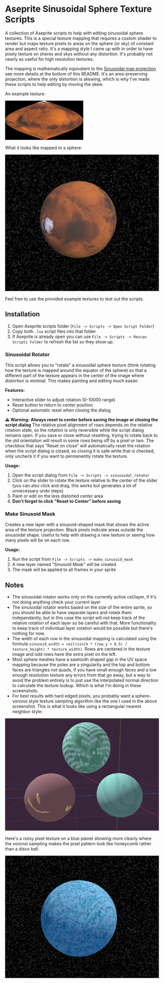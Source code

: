 # Aseprite Sinusoidal Sphere Texture Scripts

A collection of Aseprite scripts to help with editing sinusoidal sphere textures. This is a special texture mapping that requires a custom shader to render but maps texture pixels to areas on the sphere (or sky) of constant area and aspect ratio. It's a mapping style I came up with in order to have pixely texture on sheres and skys without any distortion. It's probably not nearly as useful for high resolution textures.

The mapping is mathematically equivalent to the [Sinusoidal map projection](https://en.wikipedia.org/wiki/Sinusoidal_projection) see more details at the bottom of this README. It's an area-preserving projection, where the only distortion is skewing, which is why I've made these scripts to help editing by moving the skew.

An example texture:

![Example texture](example_textures/mars.png)

What it looks like mapped to a sphere:

![Example texture mapped to a sphere](screenshots/screenshot_mars.png)

Feel free to use the provided example textures to test out the scripts.

## Installation

1. Open Aseprite scripts folder (`File -> Scripts -> Open Script Folder`)
2. Copy both `.lua` script files into that folder
5. If Aseprite is already open you can use `File -> Scripts -> Rescan Scripts Folder` to refresh the list so they show up.

### Sinusoidal Rotator

This script allows you to "rotate" a sinusoidal sphere texture (think rotating how the texture is mapped around the equator of the sphere) so that a different part of the texture appears in the center of the image where distortion is minimal. This makes painting and editing much easier.

**Features:**
- Interactive slider to adjust rotation (0-10000 range)
- Reset button to return to center position
- Optional automatic reset when closing the dialog

**⚠️ Warning:**
**Always reset to center before saving the image or closing the script dialog** The relative pixel alignment of rows depends on the relative rotation state, so the rotation is only reversible while the script dialog remains open. If you save or close without resetting, trying to rotate back to the old orientation will result in some rows being off by a pixel or two. The checkbox that says "Reset on close" will automatically reset the rotation when the script dialog is closed, so closing it is safe while that is checked, only uncheck it if you want to permanently rotate the texture.

**Usage:**
1. Open the script dialog from `File -> Scripts -> sinusoidal_rotator`
2. Click on the slider to rotate the texture relative to the center of the slider (you can also click and drag, this works but generates a lot of unnecessary undo steps)
3. Paint or edit on the less distorted center area
4. **Don't forget to click "Reset to Center" before saving**

### Make Sinusoid Mask

Creates a new layer with a sinusoid-shaped mask that shows the active area of the texture projection. Black pixels indicate areas outside the sinusoidal shape. Useful to help with drawing a new texture or seeing how many pixels will be on each row.

**Usage:**
1. Run the script from `File -> Scripts -> make_sinusoid_mask`
2. A new layer named "Sinusoid Mask" will be created
3. The mask will be applied to all frames in your sprite

## Notes

- The sinusoidal rotator works only on the currently active cel/layer, if it's not doing anything check your current layer
- The sinusoidal rotator works based on the size of the entire sprite, so you should be able to have separate layers and rotate them independantly, but in this case the script will not keep track of the relative rotation of each layer so be careful with that. More functionality to keep track of individual layer rotation would be possible but there's nothing for now.
- The width of each row in the sinusoidal mapping is calculated using the formula `sinusoid_width = ceil(sin(π * (row_y + 0.5) / texture_height) * texture_width)`. Rows are centered in the texture image and odd rows have the extra pixel on the left.
- Most sphere meshes have a sawtooth shaped gap in the UV space mapping because the poles are a singularity and the top and bottom faces are triangles not quads, if you have small enough faces and a low enough resolution texture any errors from that go away, but a way to avoid the problem entirely is to just use the interpolated normal direction to calculate the texture lookup. Which is what I'm doing in these screenshots.
- For best results with hard edged pixels, you probably want a sphere-voronoi style texture sampling algorithm like the one I used in the above screenshot. This is what it looks like using a rectangular nearest neighbor style:

![Rectangular nearest neighbor style](screenshots/non_voronoi.png)

Here's a noisy pixel texture on a blue planet showing more clearly where the voronoi sampling makes the pixel pattern look like honeycomb rather than a disco ball.

![Noisy blue planet](screenshots/screenshot_blue_planet.png)
